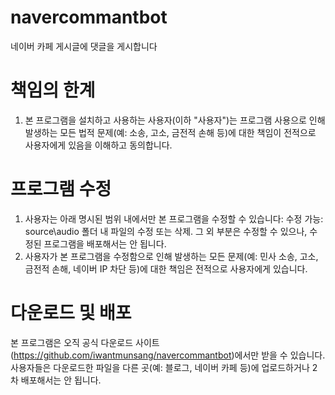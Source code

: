 # navercommantbot
네이버 카페 게시글에 댓글을 게시합니다



# 책임의 한계

1. 본 프로그램을 설치하고 사용하는 사용자(이하 "사용자")는 프로그램 사용으로 인해 발생하는 모든 법적 문제(예: 소송, 고소, 금전적 손해 등)에 대한 책임이 전적으로 사용자에게 있음을 이해하고 동의합니다.

# 프로그램 수정

1. 사용자는 아래 명시된 범위 내에서만 본 프로그램을 수정할 수 있습니다:
  수정 가능: source\audio 폴더 내 파일의 수정 또는 삭제.
  그 외 부분은 수정할 수 있으나, 수정된 프로그램을 배포해서는 안 됩니다.
2. 사용자가 본 프로그램을 수정함으로 인해 발생하는 모든 문제(예: 민사 소송, 고소, 금전적 손해, 네이버 IP 차단 등)에 대한 책임은 전적으로 사용자에게 있습니다.

# 다운로드 및 배포

본 프로그램은 오직 공식 다운로드 사이트(https://github.com/iwantmunsang/navercommantbot)에서만 받을 수 있습니다.
사용자들은 다운로드한 파일을 다른 곳(예: 블로그, 네이버 카페 등)에 업로드하거나 2차 배포해서는 안 됩니다.
